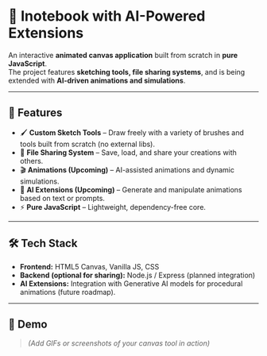 # 🎨 Inotebook with AI-Powered Extensions  

An interactive **animated canvas application** built from scratch in **pure JavaScript**.  
The project features **sketching tools, file sharing systems**, and is being extended with **AI-driven animations and simulations**.  

---

## 🚀 Features  

- 🖌️ **Custom Sketch Tools** – Draw freely with a variety of brushes and tools built from scratch (no external libs).  
- 📂 **File Sharing System** – Save, load, and share your creations with others.  
- 🎬 **Animations (Upcoming)** – AI-assisted animations and dynamic simulations.  
- 🤖 **AI Extensions (Upcoming)** – Generate and manipulate animations based on text or prompts.  
- ⚡ **Pure JavaScript** – Lightweight, dependency-free core.  

---

## 🛠️ Tech Stack  

- **Frontend:** HTML5 Canvas, Vanilla JS, CSS  
- **Backend (optional for sharing):** Node.js / Express (planned integration)  
- **AI Extensions:** Integration with Generative AI models for procedural animations (future roadmap).  

---

## 📸 Demo  

> *(Add GIFs or screenshots of your canvas tool in action)*
